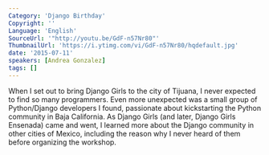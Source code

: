 ```yaml
---
Category: 'Django Birthday'
Copyright: ''
Language: 'English'
SourceUrl: '"http://youtu.be/GdF-n57Nr80"'
ThumbnailUrl: 'https://i.ytimg.com/vi/GdF-n57Nr80/hqdefault.jpg'
date: '2015-07-11'
speakers: [Andrea Gonzalez]
tags: []
---
```

When I set out to bring Django Girls to the city of Tijuana, I never expected to find so many programmers. Even more unexpected was a small group of Python/Django developers I found, passionate about kickstarting the Python community in Baja California. As Django Girls (and later, Django Girls Ensenada) came and went, I learned more about the Django community in other cities of Mexico, including the reason why I never heard of them before organizing the workshop.
